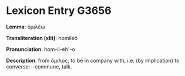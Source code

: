 # Lexicon Entry G3656

**Lemma**: ὁμιλέω

**Transliteration (xlit)**: homiléō

**Pronunciation**: hom-il-eh'-o

**Description**:
from ὅμιλος; to be in company with, i.e. (by implication) to converse:--commune, talk.
